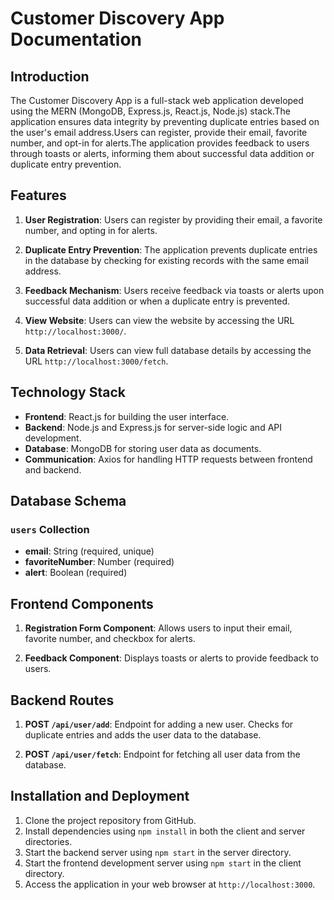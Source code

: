 # Customer Discovery App Documentation

## Introduction

The Customer Discovery App is a full-stack web application developed using the MERN (MongoDB, Express.js, React.js, Node.js) stack.The application ensures data integrity by preventing duplicate entries based on the user's email address.Users can register, provide their email, favorite number, and opt-in for alerts.The application provides feedback to users through toasts or alerts, informing them about successful data addition or duplicate entry prevention.

## Features

1. **User Registration**: Users can register by providing their email, a favorite number, and opting in for alerts.

2. **Duplicate Entry Prevention**: The application prevents duplicate entries in the database by checking for existing records with the same email address.

3. **Feedback Mechanism**: Users receive feedback via toasts or alerts upon successful data addition or when a duplicate entry is prevented.

4. **View Website**: Users can view the website by accessing the URL `http://localhost:3000/`.

5. **Data Retrieval**: Users can view full database details by accessing the URL `http://localhost:3000/fetch`.

## Technology Stack

- **Frontend**: React.js for building the user interface.
- **Backend**: Node.js and Express.js for server-side logic and API development.
- **Database**: MongoDB for storing user data as documents.
- **Communication**: Axios for handling HTTP requests between frontend and backend.

## Database Schema

### `users` Collection

- **email**: String (required, unique)
- **favoriteNumber**: Number (required)
- **alert**: Boolean (required)

## Frontend Components

1. **Registration Form Component**: Allows users to input their email, favorite number, and checkbox for alerts.

2. **Feedback Component**: Displays toasts or alerts to provide feedback to users.

## Backend Routes

1. **POST `/api/user/add`**: Endpoint for adding a new user. Checks for duplicate entries and adds the user data to the database.

2. **POST `/api/user/fetch`**: Endpoint for fetching all user data from the database.

## Installation and Deployment

1. Clone the project repository from GitHub.
2. Install dependencies using `npm install` in both the client and server directories.
3. Start the backend server using `npm start` in the server directory.
4. Start the frontend development server using `npm start` in the client directory.
5. Access the application in your web browser at `http://localhost:3000`.
